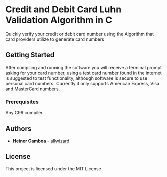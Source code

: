 # Credit and Debit Card Luhn Validation Algorithm in C

Quickly verify your credit or debit card number using the Algorithm that card providers utilize to generate card numbers

## Getting Started

After compiling and running the software you will receive a terminal prompt asking for your card number, using a test card number found in the internet is suggested to test functionality, although software is secure to use personal card numbers. Currently it only supports American Express, Visa and MasterCard numbers.

### Prerequisites

Any C99 compiler.


## Authors

* **Heiner Gamboa** - [allwizard](https://github.com/allwizard)

## License

This project is licensed under the MIT License
